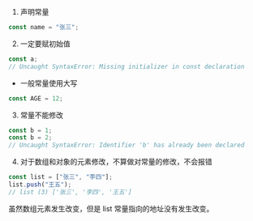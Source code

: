 1. 声明常量

```javascript
const name = "张三";
```

2. 一定要赋初始值

```javascript
const a;
// Uncaught SyntaxError: Missing initializer in const declaration
```

- 一般常量使用大写

```javascript
const AGE = 12;
```

3. 常量不能修改

```javascript
const b = 1;
const b = 2;
// Uncaught SyntaxError: Identifier 'b' has already been declared
```

4. 对于数组和对象的元素修改，不算做对常量的修改，不会报错

```javascript
const list = ["张三", "李四"];
list.push("王五");
// list (3) ['张三', '李四', '王五']
```

虽然数组元素发生改变，但是 list 常量指向的地址没有发生改变。
